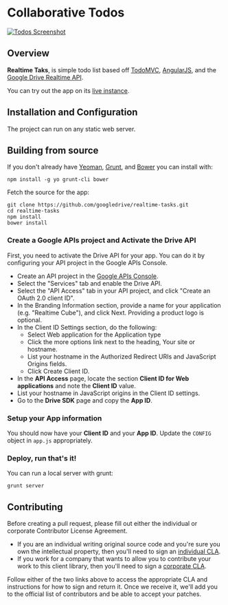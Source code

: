 # Collaborative Todos

[![Todos Screenshot](https://github.com/googledrive/realtime-tasks/raw/master/screenshot.png)](https://realtime-cube.appspot.com/)

## Overview

**Realtime Taks**, is simple todo list based off [TodoMVC](http://todomvc.com/), [AngularJS](https://www.angularjs.org),
and the [Google Drive Realtime API](https://developers.google.com/drive/realtime).

You can try out the app on its [live instance](http://googledrive.github.com/realtime-tasks).

## Installation and Configuration

The project can run on any static web server.

## Building from source

If you don't already have [Yeoman](http://yeoman.io/), [Grunt](http://gruntjs.com/), and [Bower](http://twitter.github.com/bower/) you can install with:

    npm install -g yo grunt-cli bower

Fetch the source for the app:

    git clone https://github.com/googledrive/realtime-tasks.git
    cd realtime-tasks
    npm install
    bower install

### Create a Google APIs project and Activate the Drive API

First, you need to activate the Drive API for your app. You can do it by configuring your API project in the Google APIs Console.

- Create an API project in the [Google APIs Console](https://developers.google.com/console).
- Select the "Services" tab and enable the Drive API.
- Select the "API Access" tab in your API project, and click "Create an OAuth 2.0 client ID".
- In the Branding Information section, provide a name for your application (e.g. "Realtime Cube"), and click Next. Providing a product logo is optional.
- In the Client ID Settings section, do the following:
  - Select Web application for the Application type
  - Click the more options link next to the heading, Your site or hostname.
  - List your hostname in the Authorized Redirect URIs and JavaScript Origins fields.
  - Click Create Client ID.
- In the **API Access** page, locate the section **Client ID for Web applications** and note the **Client ID** value.
- List your hostname in JavaScript origins in the Client ID settings.
- Go to the **Drive SDK** page and copy the **App ID**.


### Setup your App information

You should now have your **Client ID** and your **App ID**.  Update the `CONFIG` object in `app.js` appropriately.

### Deploy, run that's it!

You can run a local server with grunt:

    grunt server


## Contributing

Before creating a pull request, please fill out either the individual or
corporate Contributor License Agreement.

* If you are an individual writing original source code and you're sure you
own the intellectual property, then you'll need to sign an
[individual CLA](http://code.google.com/legal/individual-cla-v1.0.html).
* If you work for a company that wants to allow you to contribute your work
to this client library, then you'll need to sign a
[corporate CLA](http://code.google.com/legal/corporate-cla-v1.0.html).

Follow either of the two links above to access the appropriate CLA and
instructions for how to sign and return it. Once we receive it, we'll add you
to the official list of contributors and be able to accept your patches.
